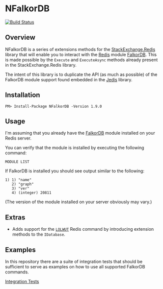 # NFalkorDB

[![Build Status](https://github.com/falkordb/NFalkorDB/actions/workflows/dotnet.yml/badge.svg)](https://github.com/falkordb/NFalkorDB/actions/workflows/dotnet.yml)

## Overview

NFalkorDB is a series of extensions methods for the [StackExchange.Redis](https://github.com/StackExchange/StackExchange.Redis) library that will enable you to interact with the [Redis](https://redis.io) module [FalkorDB](https://www.falkordb.com). This is made possible by the `Execute` and `ExecuteAsync` methods already present in the StackExchange.Redis library.

The intent of this library is to duplicate the API (as much as possible) of the FalkorDB module support found embedded in the [Jedis](https://github.com/xetorthio/jedis) library.

## Installation

`PM> Install-Package NFalkorDB -Version 1.9.0`

## Usage

I'm assuming that you already have the [FalkorDB](https://docs.falkordb.com/) module installed on your Redis server.

You can verify that the module is installed by executing the following command:

`MODULE LIST`

If FalkorDB is installed you should see output similar to the following:

```
1) 1) "name"
   2) "graph"
   3) "ver"
   4) (integer) 20811
```

(The version of the module installed on your server obviously may vary.)

## Extras

* Adds support for the [`LOLWUT`](https://redis.io/commands/lolwut/) Redis command by introducing extension methods to the `IDatabase`.

## Examples

In this repository there are a suite of integration tests that should be sufficient to serve as examples on how to use all supported FalkorDB commands.

[Integration Tests](https://github.com/falkordb/NFalkorDB/blob/master/NFalkorDB.Tests/FalkorDBAPITest.cs)
